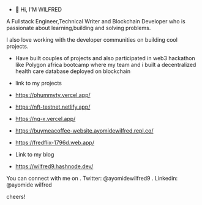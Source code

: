 
- 👋 Hi, I'M WILFRED 

A Fullstack Engineer,Technical Writer and Blockchain Developer who is passionate about learning,building and solving problems.

I also love working with the developer communities on building cool projects.


- Have built couples of projects and also participated in web3 hackathon like Polygon africa bootcamp where my team and i built a decentralized health care database deployed on blockchain
- link to my projects
-  https://phummyty.vercel.app/
-  https://nft-testnet.netlify.app/
-  https://ng-x.vercel.app/
-  https://buymeacoffee-website.ayomidewilfred.repl.co/
-  https://fredflix-1796d.web.app/

- Link to my blog 
- https://wilfred9.hashnode.dev/

You can connect with me on 
. Twitter: @ayomidewilfred9
. Linkedin: @ayomide wilfred


cheers!

